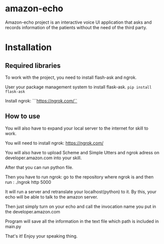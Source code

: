 # amazon-echo

Amazon-echo project is an interactive voice UI application that asks and records information of the patients without the need of the third party.

# Installation

## Required libraries
To work with the project, you need to install flash-ask and ngrok.

User your package management system to install flask-ask.
```pip install flask-ask```

Install ngrok:
```https://ngrok.com/``

## How to use

You will also have to expand your local server to the internet for skill to work.

You will need to install ngrok: https://ngrok.com/

You will also have to upload Scheme and Simple Utters and ngrok adress on developer.amazon.com into your skill.

After that you can run python file.

Then you have to run ngrok: go to the repository where ngrok is and then run : ./ngrok http 5000

It will run a server and retranslate your localhost(python) to it. By this, your echo will be able to talk to the amazon server.

Then just simply turn on your echo and call the invocation name you put in the developer.amazon.com

Program will save all the information in the text file which path is included in main.py

That's it! Enjoy your speaking thing.

